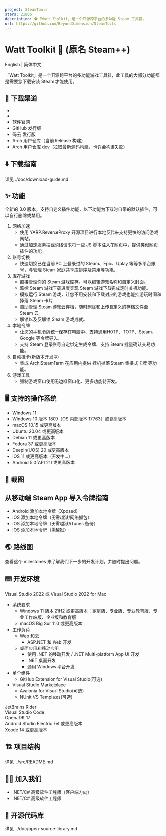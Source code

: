 ```yaml
---
project: SteamTools
stars: 21806
description: 🛠「Watt Toolkit」是一个开源跨平台的多功能 Steam 工具箱。
url: https://github.com/BeyondDimension/SteamTools
---
```


Watt Toolkit 🧰 (原名 Steam++)
============================

English | 简体中文

「Watt Toolkit」是一个开源跨平台的多功能游戏工具箱，此工具的大部分功能都是需要您下载安装 Steam 才能使用。

🚀 下载渠道
-------

-   
-   
-   软件官网
-   GitHub 发行版
-   码云 发行版
-   Arch 用户仓库（当前 Release 构建）
-   Arch 用户仓库 dev（拉取最新源码构建，也许会构建失败）

⬇️ 下载指南
-------

详见 ./doc/download-guide.md

✨ 功能
----

全新的 3.0 版本，支持自定义插件功能，以下功能为下载时自带的默认插件，可以自行删除或禁用。

1.  网络加速
    -   使用 YARP.ReverseProxy 开源项目进行本地反代来支持更快的访问游戏网站。
    -   通过加速服务拦截网络请求将一些 JS 脚本注入在网页中，提供类似网页插件的功能。
2.  账号切换
    -   快速切换已在当前 PC 上登录过的 Steam、Epic、Uplay 等等多平台账号，与管理 Steam 家庭共享库排序及禁用等功能。
3.  库存游戏
    -   直接管理你的 Steam 游戏库存，可以编辑游戏名称和自定义封面。
    -   监控 Steam 游戏下载进度实现 Steam 游戏下载完成定时关机功能。
    -   模拟运行 Steam 游戏，让您不用安装和下载对应的游戏也能挂游玩时间和掉落 Steam 卡片
    -   自助管理 Steam 游戏云存档，随时删除和上传自定义的存档文件至 Steam 云。
    -   解锁以及反解锁 Steam 游戏成就。
4.  本地令牌
    -   让您的手机令牌统一保存在电脑中、支持通用HOTP、TOTP、Steam、Google 等令牌导入。
    -   支持 Steam 登录账号自定绑定生成令牌、支持 Steam 批量确认交易功能。
5.  自动挂卡(新版本开发中)
    -   集成 ArchiSteamFarm 在应用内提供 挂机掉落 Steam 集换式卡牌 等功能。
6.  游戏工具
    -   强制游戏窗口使用无边框窗口化、更多功能待开发。

🖥 支持的操作系统
----------

-   Windows 11
-   Windows 10 版本 1809（OS 内部版本 17763）或更高版本
-   macOS 10.15 或更高版本
-   Ubuntu 20.04 或更高版本
-   Debian 11 或更高版本
-   Fedora 37 或更高版本
-   Deepin(UOS) 20 或更高版本
-   iOS 11 或更高版本（开发中…）
-   Android 5.0(API 21) 或更高版本

🧩 截图
-----

  

  

  
  

从移动端 Steam App 导入令牌指南
---------------------

-   Android 添加本地令牌（Xposed）
-   iOS 添加本地令牌（无需越狱/网络抓包）
-   iOS 添加本地令牌（无需越狱/iTunes 备份）
-   iOS 添加本地令牌（需越狱）

🌏 路线图
------

查看这个 milestones 来了解我们下一步的开发计划，并随时提出问题。

⌨️ 开发环境
-------

Visual Studio 2022 或 Visual Studio 2022 for Mac

-   系统要求
    -   Windows 11 版本 21H2 或更高版本：家庭版、专业版、专业教育版、专业工作站版、企业版和教育版
    -   macOS Big Sur 11.0 或更高版本
-   工作负荷
    -   Web 和云
        -   ASP.NET 和 Web 开发
    -   桌面应用和移动应用
        -   使用 .NET 的移动开发 / .NET Multi-platform App UI 开发
        -   .NET 桌面开发
        -   通用 Windows 平台开发
-   单个组件
    -   GitHub Extension for Visual Studio(可选)
-   Visual Studio Marketplace
    -   Avalonia for Visual Studio(可选)
    -   NUnit VS Templates(可选)

JetBrains Rider  
Visual Studio Code  
OpenJDK 17  
Android Studio Electric Eel 或更高版本  
Xcode 14 或更高版本

🏗️ 项目结构
--------

详见  ./src/README.md

🧑‍💼 加入我们
----------

-   .NET/C# 高级软件工程师（客户端方向）
-   .NET/C# 高级软件工程师

📄 开源代码库
--------

详见  ./doc/open-source-library.md
